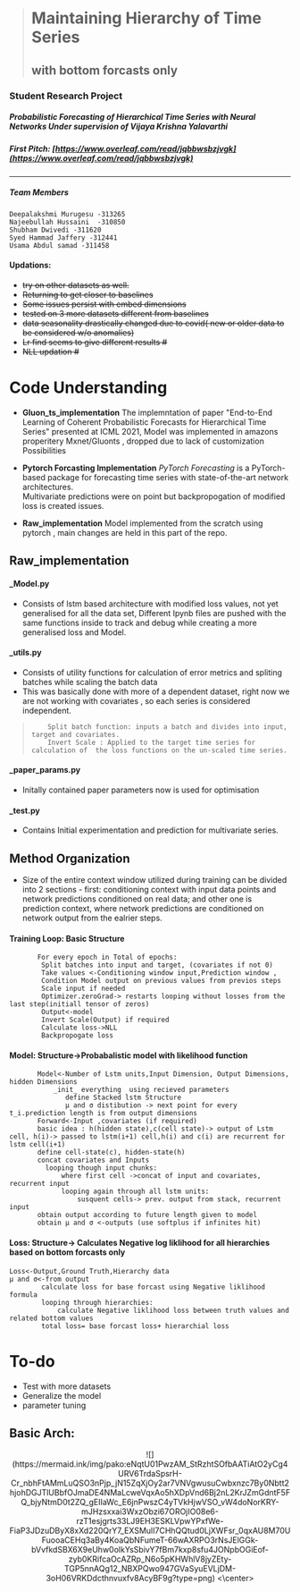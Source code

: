 ﻿> # Maintaining Hierarchy of Time Series
> ## with bottom forcasts only

### Student Research Project
##### Probabilistic Forecasting of Hierarchical Time Series with Neural Networks Under supervision of Vijaya Krishna Yalavarthi
##### First Pitch: [https://www.overleaf.com/read/jqbbwsbzjvgk](https://www.overleaf.com/read/jqbbwsbzjvgk)
-----------------------------------------------------------------------------------------------------------------------
##### Team Members

    Deepalakshmi Murugesu -313265
    Najeebullah Hussaini  -310850
    Shubham Dwivedi -311620
    Syed Hammad Jaffery -312441
    Usama Abdul samad -311458


#### Updations:
-   ~~try on other datasets as well.~~
-   ~~Returning to get closer to baselines~~
-   ~~Some issues persist with embed dimensions~~
-  ~~tested on 3 more datasets different from baselines~~
-   ~~data seasonality drastically changed due to covid( new or older data to be considered w/o anomalies)~~
-  ~~Lr find seems to give different results #~~
-   ~~NLL updation #~~
 


# Code Understanding
- **Gluon_ts_implementation**
	 The implemntation of  paper "End-to-End Learning of Coherent Probabilistic Forecasts for Hierarchical Time Series" presented at ICML 2021, Model was implemented in amazons properitery Mxnet/Gluonts , dropped due to lack of customization Possibilities
	 
- **Pytorch Forcasting Implementation**
	_PyTorch Forecasting_ is a PyTorch-based package for forecasting time series with state-of-the-art network architectures.  
	Multivariate predictions were on point but backpropogation of modified loss is created issues.
- **Raw_implementation**
	Model implemented from the scratch using pytorch , main changes are held in this part of the repo.



## Raw_implementation

#### _Model.py 
- Consists of lstm based architecture with modified loss values, not yet generalised for all the data set, Different Ipynb files are pushed with the same functions inside to track and debug while creating a more generalised loss and Model.

#### _utils.py
- Consists of utility functions for  calculation of  error metrics and spliting batches while scaling the batch data
- This was basically done with more of a dependent dataset, right now we are not working with covariates ,
   so each series is considered independent.

>         Split batch function: inputs a batch and divides into input, target and covariates.
>         Invert Scale : Applied to the target time series for calculation of  the loss functions on the un-scaled time series.
#### _paper_params.py 
- Initally contained paper parameters now is used for optimisation
#### _test.py 
- Contains Initial experimentation and prediction for multivariate series.




## Method Organization

 - Size of the entire context window utilized during training can be
   divided into 2 sections - first: conditioning context with input data
   points and network predictions conditioned on real data; and other
   one is prediction context, where network predictions are conditioned
   on network output from the ealrier steps.

####  Training Loop: Basic Structure
           For every epoch in Total of epochs:
			Split batches into input and target, (covariates if not 0)
			Take values <-Conditioning window input,Prediction window , 
			Condition Model output on previous values from previos steps
			Scale input if needed
			Optimizer.zeroGrad-> restarts looping without losses from the last step(initiall tensor of zeros)
			Output<-model
			Invert Scale(Output) if required
			Calculate loss->NLL
			Backpropogate loss
  
  ####  Model:  Structure->Probabalistic model with likelihood function
           Model<-Number of Lstm units,Input Dimension, Output Dimensions, hidden Dimensions
	           _init_ everything  using recieved parameters
			      define Stacked lstm Structure
				  μ and σ distibution -> next point for every t_i.prediction length is from output dimensions     
	       Forward<-Input ,covariates (if required)
	       basic idea : h(hidden state),c(cell state)-> output of Lstm cell, h(i)-> passed to lstm(i+1) cell,h(i) and c(i) are recurrent for lstm cell(i+1)
	       define cell-state(c), hidden-state(h)
	       concat covariates and Inputs
		     looping though input chunks: 
				 where first cell ->concat of input and covariates, recurrent input
				 looping again through all lstm units:
					 susquent cells-> prev. output from stack, recurrent input
	       obtain output according to future length given to model
	       obtain μ and σ <-outputs (use softplus if infinites hit) 
           
  ####  Loss: Structure-> Calculates Negative log liklihood for all hierarchies based on bottom forcasts only     
	Loss<-Output,Ground Truth,Hierarchy data
	μ and σ<-from output
            calculate loss for base forcast using Negative liklihood formula
            looping through hierarchies:
	            calculate Negative liklihood loss between truth values and related bottom values
	        total loss= base forcast loss+ hierarchial loss     
            


# To-do
- Test with more datasets
- Generalize the model
- parameter tuning



##  Basic Arch:
<center>
![](https://mermaid.ink/img/pako:eNqtU01PwzAM_StRzhtSOfbAATiAtO2yCg4URV6TrdaSpsrH-Cr_nbhFtAMmLuQSO3nPjp_jN15ZqXjOy2ar7VNVgwusuCwbxnzc7By0Nbtt2hjohDGJTlUBbfOJmaDE4NMaLcweVqxAo5hXDpVnd6Bj2nL2KrJZmGdntF5FQ_bjyNtmD0t2ZQ_gEIIaWc_E6jnPwszC4yTVkHjwVSO_vW4doNorKRY-mJHzsxxai3WxzObzi67OROjIO08e6-rzT1esjgrts33LJ9EH3ESKLVpwYPxfWe-FiaP3JDzuDByX8xXd220QrY7_EXSMulI7CHhQQtud0LjXWFsr_0qxAU8M70UFuooaCEHq3aBy4KoaQbNFumeT-66wAXRPO3rNsJElGGk-bVvfkdSBX6X9eUhw0olkYsSbivY7fBm7kxp8sfu4JONpbOGiEof-zyb0KRifcaOcAZRp_N6o5pKHWhlV8jyZEty-TGP5nnAQg12_NBXPQwo947GVaSyuEVLjDM-3oH06VRKDdcthnvuxfv8AcyBF9g?type=png)
<\center>




